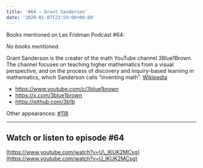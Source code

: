 ```yaml
---
title: '#64 – Grant Sanderson'
date: '2020-01-07T23:59:00+00:00'
---
```


Books mentioned on Lex Fridman Podcast #64:

*No books mentioned.*

<!--more-->

Grant Sanderson is the creater of the math YouTube channel 3Blue1Brown. The channel focuses on teaching higher mathematics from a visual perspective, and on the process of discovery and inquiry-based learning in mathematics, which Sanderson calls “inventing math”. <a href="https://en.wikipedia.org/wiki/3Blue1Brown" target="_blank">Wikipedia</a>

- <a href="https://www.youtube.com/c/3blue1brown" target="_blank">https://www.youtube.com/c/3blue1brown</a>
- <a href="https://x.com/3blue1brown" target="_blank">https://x.com/3blue1brown</a>
- <a href="https://github.com/3b1b" target="_blank">https://github.com/3b1b</a>

Other appearances: [\#118](/118-grant-sanderson/)

- - - - - -

## Watch or listen to episode #64

[https://www.youtube.com/watch?v=U\_lKUK2MCsg](https://www.youtube.com/watch?v=U_lKUK2MCsg)